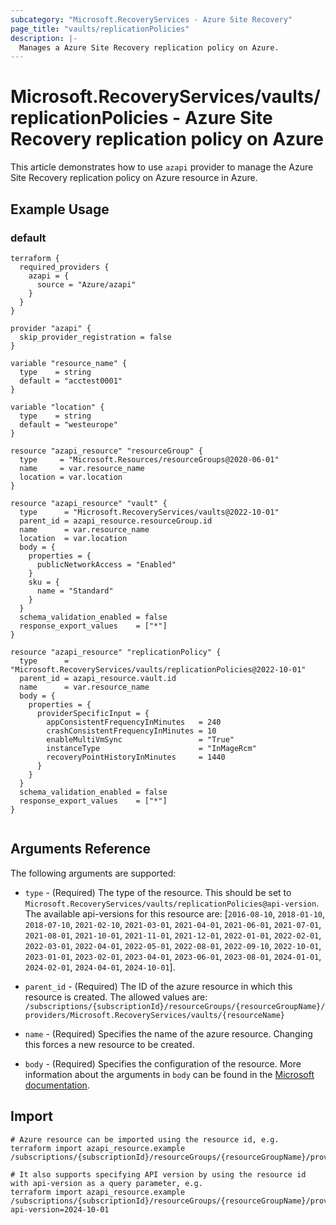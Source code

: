 ```yaml
---
subcategory: "Microsoft.RecoveryServices - Azure Site Recovery"
page_title: "vaults/replicationPolicies"
description: |-
  Manages a Azure Site Recovery replication policy on Azure.
---
```


# Microsoft.RecoveryServices/vaults/replicationPolicies - Azure Site Recovery replication policy on Azure

This article demonstrates how to use `azapi` provider to manage the Azure Site Recovery replication policy on Azure resource in Azure.

## Example Usage

### default

```hcl
terraform {
  required_providers {
    azapi = {
      source = "Azure/azapi"
    }
  }
}

provider "azapi" {
  skip_provider_registration = false
}

variable "resource_name" {
  type    = string
  default = "acctest0001"
}

variable "location" {
  type    = string
  default = "westeurope"
}

resource "azapi_resource" "resourceGroup" {
  type     = "Microsoft.Resources/resourceGroups@2020-06-01"
  name     = var.resource_name
  location = var.location
}

resource "azapi_resource" "vault" {
  type      = "Microsoft.RecoveryServices/vaults@2022-10-01"
  parent_id = azapi_resource.resourceGroup.id
  name      = var.resource_name
  location  = var.location
  body = {
    properties = {
      publicNetworkAccess = "Enabled"
    }
    sku = {
      name = "Standard"
    }
  }
  schema_validation_enabled = false
  response_export_values    = ["*"]
}

resource "azapi_resource" "replicationPolicy" {
  type      = "Microsoft.RecoveryServices/vaults/replicationPolicies@2022-10-01"
  parent_id = azapi_resource.vault.id
  name      = var.resource_name
  body = {
    properties = {
      providerSpecificInput = {
        appConsistentFrequencyInMinutes   = 240
        crashConsistentFrequencyInMinutes = 10
        enableMultiVmSync                 = "True"
        instanceType                      = "InMageRcm"
        recoveryPointHistoryInMinutes     = 1440
      }
    }
  }
  schema_validation_enabled = false
  response_export_values    = ["*"]
}


```



## Arguments Reference

The following arguments are supported:

* `type` - (Required) The type of the resource. This should be set to `Microsoft.RecoveryServices/vaults/replicationPolicies@api-version`. The available api-versions for this resource are: [`2016-08-10`, `2018-01-10`, `2018-07-10`, `2021-02-10`, `2021-03-01`, `2021-04-01`, `2021-06-01`, `2021-07-01`, `2021-08-01`, `2021-10-01`, `2021-11-01`, `2021-12-01`, `2022-01-01`, `2022-02-01`, `2022-03-01`, `2022-04-01`, `2022-05-01`, `2022-08-01`, `2022-09-10`, `2022-10-01`, `2023-01-01`, `2023-02-01`, `2023-04-01`, `2023-06-01`, `2023-08-01`, `2024-01-01`, `2024-02-01`, `2024-04-01`, `2024-10-01`].

* `parent_id` - (Required) The ID of the azure resource in which this resource is created. The allowed values are:  
  `/subscriptions/{subscriptionId}/resourceGroups/{resourceGroupName}/providers/Microsoft.RecoveryServices/vaults/{resourceName}`

* `name` - (Required) Specifies the name of the azure resource. Changing this forces a new resource to be created.

* `body` - (Required) Specifies the configuration of the resource. More information about the arguments in `body` can be found in the [Microsoft documentation](https://learn.microsoft.com/en-us/azure/templates/Microsoft.RecoveryServices/vaults/replicationPolicies?pivots=deployment-language-terraform).

## Import

 ```shell
 # Azure resource can be imported using the resource id, e.g.
 terraform import azapi_resource.example /subscriptions/{subscriptionId}/resourceGroups/{resourceGroupName}/providers/Microsoft.RecoveryServices/vaults/{resourceName}/replicationPolicies/{resourceName}
 
 # It also supports specifying API version by using the resource id with api-version as a query parameter, e.g.
 terraform import azapi_resource.example /subscriptions/{subscriptionId}/resourceGroups/{resourceGroupName}/providers/Microsoft.RecoveryServices/vaults/{resourceName}/replicationPolicies/{resourceName}?api-version=2024-10-01
 ```
